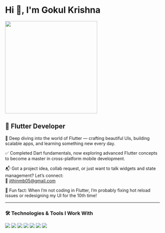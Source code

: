 # Hi 👋, I'm Gokul Krishna

<img src="https://media.giphy.com/media/JIX9t2j0ZTN9S/giphy.gif" width="300"/>

## 🚀 Flutter Developer

📘 Deep diving into the world of Flutter — crafting beautiful UIs, building scalable apps, and learning something new every day.

✅ Completed Dart fundamentals, now exploring advanced Flutter concepts to become a master in cross-platform mobile development.

📬 Got a project idea, collab request, or just want to talk widgets and state management? Let’s connect:  
📧 jithinmb05@gmail.com

🎯 Fun fact: When I’m not coding in Flutter, I’m probably fixing hot reload issues or redesigning my UI for the 10th time!

---

### 🛠️ Technologies & Tools I Work With

<p>
  <img src="https://img.shields.io/badge/Flutter-02569B?logo=flutter&logoColor=white&style=for-the-badge"/>
  <img src="https://img.shields.io/badge/Dart-0175C2?logo=dart&logoColor=white&style=for-the-badge"/>
  <img src="https://img.shields.io/badge/Figma-F24E1E?logo=figma&logoColor=white&style=for-the-badge"/>
  <img src="https://img.shields.io/badge/HTML5-E34F26?logo=html5&logoColor=white&style=for-the-badge"/>
  <img src="https://img.shields.io/badge/CSS3-1572B6?logo=css3&logoColor=white&style=for-the-badge"/>
  <img src="https://img.shields.io/badge/JavaScript-F7DF1E?logo=javascript&logoColor=black&style=for-the-badge"/>
  <img src="https://img.shields.io/badge/Python-3776AB?logo=python&logoColor=white&style=for-the-badge"/>
</p>
